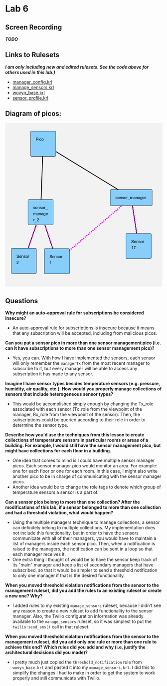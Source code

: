 
# Lab 6

## Screen Recording
***TODO***

## Links to Rulesets
***I am only including new and edited rulesets.  See the code above for others used in this lab.)***
* [manager_config.krl](https://raw.githubusercontent.com/garrettguycharles/cs462/master/lab6/manager_config.krl)
* [manage_sensors.krl](https://raw.githubusercontent.com/garrettguycharles/cs462/master/lab6/manage_sensors.krl)
* [wovyn_base.krl](https://raw.githubusercontent.com/garrettguycharles/cs462/master/lab6/wovyn_base.krl)
* [sensor_profile.krl](https://raw.githubusercontent.com/garrettguycharles/cs462/master/lab6/sensor_profile.krl)

## Diagram of picos:
![Pico diagram](https://github.com/garrettguycharles/cs462/blob/master/lab6/screenshot.png?raw=true)


## Questions

**Why might an auto-approval rule for subscriptions be considered insecure?**
* An auto-approval rule for subscriptions is insecure because it means that any subscription will be accepted, including from malicious picos.

**Can you put a sensor pico in more than one sensor management pico (i.e. can it have subscriptions to more than one sensor management pico)?**
* Yes, you can.  With how I have implemented the sensors, each sensor will only remember the `managerTx` from the most recent manager to subscribe to it, but every manager will be able to access any subscription it has made to any sensor.

**Imagine I have sensor types besides temperature sensors (e.g. pressure, humidity, air quality, etc.). How would you properly manage collections of sensors that include heterogeneous sensor types?**
* This would be accomplished simply enough by changing the Tx_role associated with each sensor (Tx_role from the viewpoint of the manager, Rx_role from the viewpoint of the sensor).  Then, the subscriptions could be queried according to their role in order to determine the sensor type.

**Describe how you'd use the techniques from this lesson to create collections of temperature sensors in particular rooms or areas of a building. For example, I would still have the sensor management pico, but might have collections for each floor in a building.**
* One idea that comes to mind is I could have multiple sensor manager picos.  Each sensor manager pico would monitor an area.  For example: one for each floor or one for each room.  In this case, I might also write another pico to be in charge of communicating with the sensor manager picos.
* Another idea would be to change the role tags to denote which group of temperature sensors a sensor is a part of.

**Can a sensor pico belong to more than one collection? After the modifications of this lab, if a sensor belonged to more than one collection and had a threshold violation, what would happen?**
* Using the multiple managers technique to manage collections, a sensor can definitely belong to multiple collections.  My implementation does not include this functionality, but in order to have the sensors communicate with all of their managers, you would have to maintain a list of managers inside each sensor pico.  Then, when a notification is raised to the managers, the notification can be sent in a loop so that each manager receives it.
* One extra thing I thought of would be to have the sensor keep track of its "main" manager and keep a list of secondary managers that have subscribed, so that it would be simpler to send a threshold notification to only one manager if that is the desired functionality.

**When you moved threshold violation notifications from the sensor to the management ruleset, did you add the rules to an existing ruleset or create a new one? Why?**
* I added rules to my existing `manage_sensors` ruleset, because I didn't see any reason to create a new ruleset to add functionality to the sensor manager.  Also, the Twilio configuration information was already available to the `manage_sensors` ruleset, so it was simplest to put the `twilio:send_sms()` call in that ruleset.

**When you moved threshold violation notifications from the sensor to the management ruleset, did you add only one rule or more than one rule to achieve this end? Which rules did you add and why (i.e. justify the architectural decisions did you made)?**
* I pretty much just copied the `threshold_notification` rule from `wovyn_base.krl` and pasted it into my `manage_sensors.krl`.  I did this to simplify the changes I had to make in order to get the system to work properly and still communicate with Twilio.
